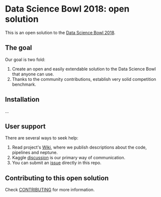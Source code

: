 # Data Science Bowl 2018: open solution

This is an open solution to the [Data Science Bowl 2018](https://datasciencebowl.com).

## The goal
Our goal is two fold:
1) Create an open and easily extendable solution to the Data Science Bowl that anyone can use.
2) Thanks to the community contributions, establish very solid competition benchmark.

## Installation
...

## User support
There are several ways to seek help:
1. Read project's [Wiki](https://github.com/neptune-ml/kaggle-toxic-starter/wiki), where we publish descriptions about the code, pipelines and neptune.
2. Kaggle [discussion](https://www.kaggle.com/c/jigsaw-toxic-comment-classification-challenge/discussion) is our primary way of communication.
3. You can submit an [issue](https://github.com/neptune-ml/kaggle-toxic-starter/issues) directly in this repo.

## Contributing to this open solution
Check [CONTRIBUTING](CONTRIBUTING.md) for more information.
